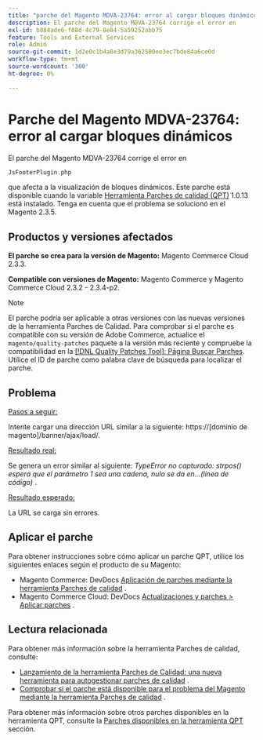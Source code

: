 ```yaml
---
title: "parche del Magento MDVA-23764: error al cargar bloques dinámicos"
description: El parche del Magento MDVA-23764 corrige el error en
exl-id: b884ade6-f88d-4c79-8e84-5a59252abb75
feature: Tools and External Services
role: Admin
source-git-commit: 1d2e0c1b4a8e3d79a362500ee3ec7bde84a6ce0d
workflow-type: tm+mt
source-wordcount: '300'
ht-degree: 0%

---
```


# Parche del Magento MDVA-23764: error al cargar bloques dinámicos

El parche del Magento MDVA-23764 corrige el error en

```php
JsFooterPlugin.php
```

que afecta a la visualización de bloques dinámicos. Este parche está disponible cuando la variable [Herramienta Parches de calidad (QPT)](https://devdocs.magento.com/guides/v2.4/comp-mgr/patching.html#mqp) 1.0.13 está instalado. Tenga en cuenta que el problema se solucionó en el Magento 2.3.5.

## Productos y versiones afectados

**El parche se crea para la versión de Magento:** Magento Commerce Cloud 2.3.3.

**Compatible con versiones de Magento:** Magento Commerce y Magento Commerce Cloud 2.3.2 - 2.3.4-p2.

>[!NOTE]
>
>El parche podría ser aplicable a otras versiones con las nuevas versiones de la herramienta Parches de Calidad. Para comprobar si el parche es compatible con su versión de Adobe Commerce, actualice el `magento/quality-patches` paquete a la versión más reciente y compruebe la compatibilidad en la [[!DNL Quality Patches Tool]: Página Buscar Parches](https://devdocs.magento.com/quality-patches/tool.html#patch-grid). Utilice el ID de parche como palabra clave de búsqueda para localizar el parche.

## Problema

<u>Pasos a seguir:</u>

Intente cargar una dirección URL similar a la siguiente: https://\[dominio de magento\]/banner/ajax/load/.

<u>Resultado real:</u>

Se genera un error similar al siguiente: *TypeError no capturado: strpos() espera que el parámetro 1 sea una cadena, nulo se da en...(línea de código)* .

<u>Resultado esperado:</u>

La URL se carga sin errores.

## Aplicar el parche

Para obtener instrucciones sobre cómo aplicar un parche QPT, utilice los siguientes enlaces según el producto de su Magento:

* Magento Commerce: DevDocs [Aplicación de parches mediante la herramienta Parches de calidad](https://devdocs.magento.com/guides/v2.4/comp-mgr/patching/mqp.html) .
* Magento Commerce Cloud: DevDocs [Actualizaciones y parches > Aplicar parches](https://devdocs.magento.com/cloud/project/project-patch.html) .

## Lectura relacionada

Para obtener más información sobre la herramienta Parches de calidad, consulte:

* [Lanzamiento de la herramienta Parches de Calidad: una nueva herramienta para autogestionar parches de calidad](/help/announcements/adobe-commerce-announcements/magento-quality-patches-released-new-tool-to-self-serve-quality-patches.md) .
* [Comprobar si el parche está disponible para el problema del Magento mediante la herramienta Parches de calidad](/help/support-tools/patches-available-in-qpt-tool/check-patch-for-magento-issue-with-magento-quality-patches.md) .

Para obtener más información sobre otros parches disponibles en la herramienta QPT, consulte la [Parches disponibles en la herramienta QPT](https://support.magento.com/hc/en-us/sections/360010506631-Patches-available-in-QPT-tool-) sección.
